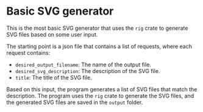# Basic SVG generator

This is the most basic SVG generator that uses the `rig` crate to generate SVG files based on some user input.

The starting point is a json file that contains a list of requests, where each request contains:

- `desired_output_filename`: The name of the output file.
- `desired_svg_description`: The description of the SVG file.
- `title`: The title of the SVG file.

Based on this input, the program generates a list of SVG files that match the description. The program uses the `rig` crate to generate the SVG files, and the generated SVG files are saved in the `output` folder.
